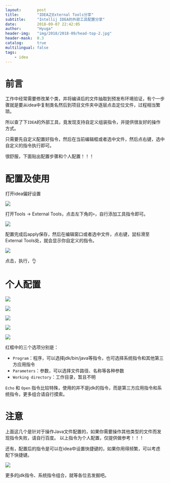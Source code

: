 ```yaml
---
layout:       post
title:        "IDEA之External Tools分享"
subtitle:     "Intellij IDEA的外部工具配置分享"
date:         2018-09-07 22:42:05
author:       "Hyuga"
header-img:   "img/2018/2018-09/head-top-2.jpg"
header-mask:  0.3
catalog:      true
multilingual: false
tags:
    - idea
---
```


# 前言
工作中经常需要修改某个类，并将编译后的文件抽取到预发布环境验证，有个一步骤就是要从idea中复制类名然后到项目文件夹中逐层点击定位文件，过程相当繁琐。

所以查了下`IDEA`的外部工具，竟发现支持自定义组装指令，并提供很友好的操作方式。

只需要先自定义配置好指令，然后在当前编辑框或者选中文件，然后点右键，选中自定义的指令执行即可。

很舒服，下面贴出配置步骤和个人配置！！！

# 配置及使用
打开idea偏好设置

![](/img/2018/2018-09/external-tools-1.png)

打开Tools -> External Tools，点击左下角的`+`，自行添加工具指令即可。

![](/img/2018/2018-09/external-tools-2.png)

配置完成后apply保存，然后在编辑窗口或者选中文件，点右键，鼠标滑至External Tools处，就会显示你自定义的指令。

![](/img/2018/2018-09/external-tools-3.png)

点击，执行，👌

# 个人配置
![](/img/2018/2018-09/external-tools-4.png)

![](/img/2018/2018-09/external-tools-5.png)

![](/img/2018/2018-09/external-tools-6.png)

![](/img/2018/2018-09/external-tools-7.png)

![](/img/2018/2018-09/external-tools-8.png)

红框中的三个选项分别是：
- `Program`：程序，可以选择jdk/bin/java等指令，也可选择系统指令和其他第三方应用指令
- `Parameters`：参数，可以选择文件路径、名称等各种参数
- `Working directory`：工作目录，暂且不明

`Echo` 和 `Open` 指令比较特殊，使用的并不是jdk的指令，而是第三方应用指令和系统指令，更多组合请自行摸索。

# 注意
上面这几个是针对于操作Java文件配置的，如果你需要操作其他类型的文件而发现指令失败，请自行百度。
以上指令为个人配置，仅提供做参考！！！

还有，配置后的指令是可以在idea中设置快捷键的，如果你用得频繁，可以考虑配下快捷键。

![](/img/2018/2018-09/external-tools-9.png)

更多的jdk指令、系统指令组合，就等各位去发掘吧。